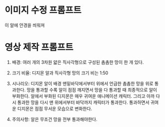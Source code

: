 # 이미지 수정 프롬프트
이 알에 안경을 씌워져

# 영상 제작 프롬프트
1. 배경: 여러 개의 3차원 얇은 직사각형으로 구성된 촘촘한 망이 한 개 있다.

2. 크기 비율: 디지몬 알과 직사각형 망의 크기 비는 1:50

3. 시나리오: 디지몬 알이 배경 맨밑바닥에서부터 위에서 언급한 촘촘한 망을 위로 통과한다. 망을 통과할 수록 알이 점점 깨지면서 망을 다 통과할 때 최종적으로 알이 부화한다. 알에서 부화된 디지몬은 매우 귀여운 애니메이션 캐릭터. 그리고 아까 다시 통과한 망을 다시 맨 위에서부터 바닥까지 캐릭터가 통과한다. 통과하면서 귀여운 디지몬은 점점 무서운 모습으로 변화한다.

4. 주의사항: 알은 무조건 망을 전부 통과해야한다.
